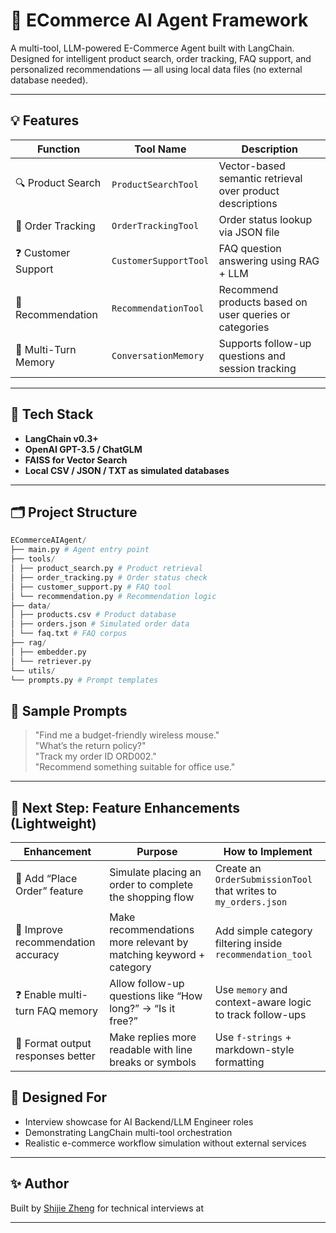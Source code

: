 # 🛒 ECommerce AI Agent Framework

A multi-tool, LLM-powered E-Commerce Agent built with LangChain.  
Designed for intelligent product search, order tracking, FAQ support, and personalized recommendations — all using local data files (no external database needed).

---

## 💡 Features

| Function            | Tool Name             | Description                                               |
| ------------------- | --------------------- | --------------------------------------------------------- |
| 🔍 Product Search    | `ProductSearchTool`   | Vector-based semantic retrieval over product descriptions |
| 🧾 Order Tracking    | `OrderTrackingTool`   | Order status lookup via JSON file                         |
| ❓ Customer Support  | `CustomerSupportTool` | FAQ question answering using RAG + LLM                    |
| 🎯 Recommendation    | `RecommendationTool`  | Recommend products based on user queries or categories    |
| 🧠 Multi-Turn Memory | `ConversationMemory`  | Supports follow-up questions and session tracking         |

---

## 🚀 Tech Stack

- **LangChain v0.3+**
- **OpenAI GPT-3.5 / ChatGLM**
- **FAISS for Vector Search**
- **Local CSV / JSON / TXT as simulated databases**

---

## 🗂️ Project Structure

```python
ECommerceAIAgent/
├── main.py # Agent entry point
├── tools/
│ ├── product_search.py # Product retrieval
│ ├── order_tracking.py # Order status check
│ ├── customer_support.py # FAQ tool
│ └── recommendation.py # Recommendation logic
├── data/
│ ├── products.csv # Product database
│ ├── orders.json # Simulated order data
│ └── faq.txt # FAQ corpus
├── rag/
│ ├── embedder.py
│ └── retriever.py
└── utils/
└── prompts.py # Prompt templates
```

## 💬 Sample Prompts

> "Find me a budget-friendly wireless mouse."  
> "What’s the return policy?"  
> "Track my order ID ORD002."  
> "Recommend something suitable for office use."

---

## 🔹 Next Step: Feature Enhancements (Lightweight)

| Enhancement                       | Purpose                                                      | How to Implement                                             |
| --------------------------------- | ------------------------------------------------------------ | ------------------------------------------------------------ |
| 🧾 Add “Place Order” feature       | Simulate placing an order to complete the shopping flow      | Create an `OrderSubmissionTool` that writes to `my_orders.json` |
| 🎯 Improve recommendation accuracy | Make recommendations more relevant by matching keyword + category | Add simple category filtering inside `recommendation_tool`   |
| ❓ Enable multi-turn FAQ memory    | Allow follow-up questions like “How long?” → “Is it free?”   | Use `memory` and context-aware logic to track follow-ups     |
| 📢 Format output responses better  | Make replies more readable with line breaks or symbols       | Use `f-strings` + markdown-style formatting                  |

## 🎯 Designed For

- Interview showcase for AI Backend/LLM Engineer roles
- Demonstrating LangChain multi-tool orchestration
- Realistic e-commerce workflow simulation without external services

---

## ✨ Author

Built by [Shijie Zheng](https://github.com/Formyselfonly?tab=repositories) for technical interviews at  

---

